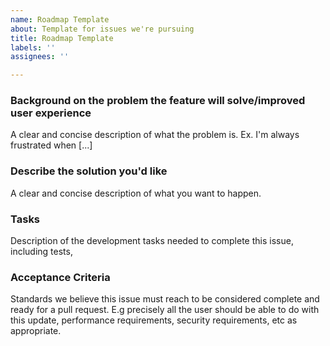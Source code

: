 ```yaml
---
name: Roadmap Template
about: Template for issues we're pursuing
title: Roadmap Template
labels: ''
assignees: ''

---
```


### Background on the problem the feature will solve/improved user experience
A clear and concise description of what the problem is. Ex. I'm always frustrated when [...]

### Describe the solution you'd like
A clear and concise description of what you want to happen.

### Tasks 
Description of the development tasks needed to complete this issue, including tests, 

### Acceptance Criteria 
Standards we believe this issue must reach to be considered complete and ready for a pull request. E.g precisely all  the user should be able to do with this update, performance requirements, security requirements, etc as appropriate.
